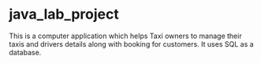 # java_lab_project

This is a computer application which helps Taxi owners to manage their taxis and drivers details along with booking for customers.
It uses SQL as a database.

